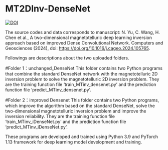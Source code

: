 # MT2DInv-DenseNet
[![DOI](https://zenodo.org/badge/DOI/10.5281/zenodo.14017316.svg)](https://doi.org/10.5281/zenodo.14017316)

The source codes and data corresponds to manuscript: N. Yu, C. Wang, H. Chen et al., A two-dimensional magnetotelluric deep
learning inversion approach based on improved Dense Convolutional Network. Computers and
Geosciences (2024), doi: https://doi.org/10.1016/j.cageo.2024.105765.

Followings are descriptions about the two uploaded folders.

#Folder 1：unchanged_DenseNet
This folder contains two Python programs that combine the standard DenseNet network with the magnetotelluric
2D inversion problem to solve the magnetotelluric 2D inversion problem. They are the training function file
‘train_MTinv_densenet.py’ and the prediction function file ‘predict_MTinv_densenet.py’.

#Folder 2：improved Densenet
This folder contains two Python programs, which improve the algorithm based on the standard DenseNet, solve
the two-dimensional magnetotelluric inversion problem and improve the inversion reliability. They are the
training function file ‘train_MTinv_iDenseNet.py’ and the prediction function file ‘predict_MTinv_iDenseNet.py’.

These programs are developed and trained using Python 3.9 and PyTorch 1.13 framework for deep learning model development and training.
